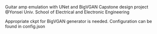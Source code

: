 Guitar amp emulation with UNet and BigVGAN
Capstone design project @Yonsei Univ. School of Electrical and Electronic Engineering 

Appropriate ckpt for BigVGAN generator is needed. 
Configuration can be found in config.json

